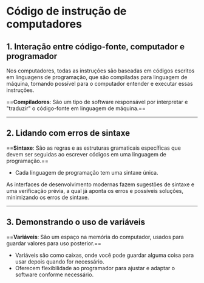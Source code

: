 # **Código de instrução de computadores**

## 1. Interação entre código-fonte, computador e programador

Nos computadores, todas as instruções são baseadas em códigos escritos em linguagens de programação, que são compiladas para linguagem de máquina, tornando possível para o computador entender e executar essas instruções.

==**Compiladores**: São um tipo de software responsável por interpretar e "traduzir" o código-fonte em linguagem de máquina.==

---
## 2. Lidando com erros de sintaxe

==**Sintaxe**: São as regras e as estruturas gramaticais específicas que devem ser seguidas ao escrever códigos em uma linguagem de programação.==

- Cada linguagem de programação tem uma sintaxe única.

As interfaces de desenvolvimento modernas fazem sugestões de sintaxe e uma verificação prévia, a qual já aponta os erros e possíveis soluções, minimizando os erros de sintaxe.

---
## 3. Demonstrando o uso de variáveis

==**Variáveis**: São um espaço na memória do computador, usados para guardar valores para uso posterior.==

- Variáveis são como caixas, onde você pode guardar alguma coisa para usar depois quando for necessário.
- Oferecem flexibilidade ao programador para ajustar e adaptar o software conforme necessário.